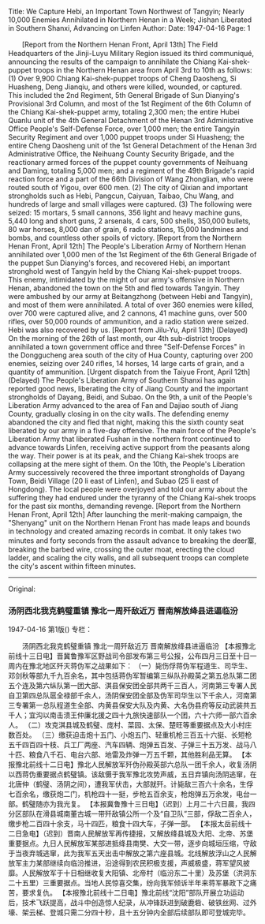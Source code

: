 Title: We Capture Hebi, an Important Town Northwest of Tangyin; Nearly 10,000 Enemies Annihilated in Northern Henan in a Week; Jishan Liberated in Southern Shanxi, Advancing on Linfen
Author:
Date: 1947-04-16
Page: 1

　　[Report from the Northern Henan Front, April 13th] The Field Headquarters of the Jinji-Luyu Military Region issued its third communiqué, announcing the results of the campaign to annihilate the Chiang Kai-shek-puppet troops in the Northern Henan area from April 3rd to 10th as follows:
    (1) Over 9,900 Chiang Kai-shek-puppet troops of Cheng Daosheng, Si Huasheng, Deng Jianqiu, and others were killed, wounded, or captured. This included the 2nd Regiment, 5th General Brigade of Sun Dianying's Provisional 3rd Column, and most of the 1st Regiment of the 6th Column of the Chiang Kai-shek-puppet army, totaling 2,300 men; the entire Hubei Quanlu unit of the 4th General Detachment of the Henan 3rd Administrative Office People's Self-Defense Force, over 1,000 men; the entire Tangyin Security Regiment and over 1,000 puppet troops under Si Huasheng; the entire Cheng Daosheng unit of the 1st General Detachment of the Henan 3rd Administrative Office, the Neihuang County Security Brigade, and the reactionary armed forces of the puppet county governments of Neihuang and Daming, totaling 5,000 men; and a regiment of the 49th Brigade's rapid reaction force and a part of the 66th Division of Wang Zhonglian, who were routed south of Yigou, over 600 men.
    (2) The city of Qixian and important strongholds such as Hebi, Pangcun, Caiyuan, Taibao, Chu Wang, and hundreds of large and small villages were captured.
    (3) The following were seized: 15 mortars, 5 small cannons, 356 light and heavy machine guns, 5,440 long and short guns, 2 arsenals, 4 cars, 500 shells, 350,000 bullets, 80 war horses, 8,000 dan of grain, 6 radio stations, 15,000 landmines and bombs, and countless other spoils of victory.
    [Report from the Northern Henan Front, April 12th] The People's Liberation Army of Northern Henan annihilated over 1,000 men of the 1st Regiment of the 6th General Brigade of the puppet Sun Dianying's forces, and recovered Hebi, an important stronghold west of Tangyin held by the Chiang Kai-shek-puppet troops. This enemy, intimidated by the might of our army's offensive in Northern Henan, abandoned the town on the 5th and fled towards Tangyin. They were ambushed by our army at Beitangzhong (between Hebi and Tangyin), and most of them were annihilated. A total of over 360 enemies were killed, over 700 were captured alive, and 2 cannons, 41 machine guns, over 500 rifles, over 50,000 rounds of ammunition, and a radio station were seized. Hebi was also recovered by us.
    [Report from Jilu-Yu, April 13th] (Delayed) On the morning of the 26th of last month, our 4th sub-district troops annihilated a town government office and three "Self-Defense Forces" in the Donggucheng area south of the city of Hua County, capturing over 200 enemies, seizing over 240 rifles, 14 horses, 14 large carts of grain, and a quantity of ammunition.
    [Urgent dispatch from the Taiyue Front, April 12th] (Delayed) The People's Liberation Army of Southern Shanxi has again reported good news, liberating the city of Jiang County and the important strongholds of Dayang, Beidi, and Subao. On the 9th, a unit of the People's Liberation Army advanced to the area of Fan and Dajiao south of Jiang County, gradually closing in on the city walls. The defending enemy abandoned the city and fled that night, making this the sixth county seat liberated by our army in a five-day offensive. The main force of the People's Liberation Army that liberated Fushan in the northern front continued to advance towards Linfen, receiving active support from the peasants along the way. Their power is at its peak, and the Chiang Kai-shek troops are collapsing at the mere sight of them. On the 10th, the People's Liberation Army successively recovered the three important strongholds of Dayang Town, Beidi Village (20 li east of Linfen), and Subao (25 li east of Hongdong). The local people were overjoyed and told our army about the suffering they had endured under the tyranny of the Chiang Kai-shek troops for the past six months, demanding revenge.
    [Report from the Northern Henan Front, April 12th] After launching the merit-making campaign, the "Shenyang" unit on the Northern Henan Front has made leaps and bounds in technology and created amazing records in combat. It only takes two minutes and forty seconds from the assault advance to breaking the deer寨, breaking the barbed wire, crossing the outer moat, erecting the cloud ladder, and scaling the city walls, and all subsequent troops can complete the city's ascent within fifteen minutes.



<hr /> 

Original: 


### 汤阴西北我克鹤璧重镇  豫北一周歼敌近万  晋南解放绛县进逼临汾

1947-04-16
第1版()
专栏：

　　汤阴西北我克鹤璧重镇
    豫北一周歼敌近万
    晋南解放绛县进逼临汾
    【本报豫北前线十三日电】晋冀鲁豫军区野战司令部发布第三号公报，公布四月三日至十日一周内在豫北地区歼灭蒋伪军之战果如下：
    （一）毙伤俘蒋伪军程道生、司华生、邓剑秋等部九千九百余名，其中包括蒋伪军暂编第三纵队孙殿英之第五总队第二团五个连及第六纵队第一团大部、淇县保安团全部共两千三百人，河南第三专署人民自卫第四总队扈全禄部千余人，汤阴保安团全部及伪军司华生以下千余人，河南第三专署第一总队程道生全部、内黄县保安大队及内黄、大名伪县府等反动武装共五千人；宜沟以南击溃王仲廉北援之四十九旅快速部队一个团，六十六师一部六百余人。
    （二）攻克淇县城及鹤璧、庞村、菜园、太保、楚旺等重要据点及大小村庄数百处。
    （三）缴获迫击炮十五门、小炮五门、轻重机枪三百五十六挺、长短枪五千四百四十枝、兵工厂两座、汽车四辆、炮弹五百发、子弹三十五万发、战马八十匹、粮食八千石、电台六部、地雷及炸弹一万五千颗，其他胜利品无算。
    【本报豫北前线十二日电】豫北人民解放军歼伪孙殿英部六总队一团千余人，收复汤阴以西蒋伪重要据点鹤璧镇。该敌慑于我军豫北攻势声威，五日弃镇向汤阴逃窜，在北唐仲（鹤璧、汤阴之间），遭我军伏击，大部就歼。计毙敌三百六十余名，生俘七百余名，缴获炮二门，机枪四十一挺，步枪五百余支，枪炮弹五万余发，电台一部。鹤璧随亦为我光复。
    【本报冀鲁豫十三日电】（迟到）上月二十六日晨，我四分区部队在滑县城南董古城一带歼敌镇公所一个及“自卫队”三部，俘敌二百余人，缴步枪二百四十余支，马十四匹，粮食十四大车，子弹一部。
    【本报太岳前线十二日急电】（迟到）晋南人民解放军再传捷报，又解放绛县城及大阳、北帝、苏堡重要据点。九日人民解放军某部进抵绛县南樊、大交一带，逐步向城垣压缩，守敌于当夜弃城逃窜，此为我军五天出击中解放之第六座县城。北线解放浮山之人民解放军主力某部继续向临汾推进，沿途得到农民积极支援，声威极盛，蒋军望风披靡。人民解放军于十日相继收复大阳镇、北帝村（临汾东二十里）及苏堡（洪洞东二十五里）三重要据点。当地人民惊喜交集，纷向我军倾诉半年来蒋军暴政下之痛苦，要求复仇。
    【本报豫北前线十二日电】豫北前线“沈阳”部队开展立功运动后，技术飞跃提高，战斗中创造惊人纪录，从冲锋跃进到破鹿砦、破铁丝网、过外壕、架云梯、登城只需二分四十秒，且十五分钟内全部后续部队即可登城完毕。
